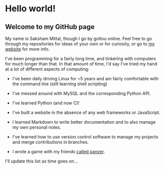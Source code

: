# Hello world!

## Welcome to my GitHub page

My name is Saksham Mittal, though I go by gotlou online. Feel free to go through my repositories for ideas of your own or for curiosity, or go to [my website](https://gotlougit.github.io) for more info.

I've been programming for a fairly long time, and tinkering with computers for much longer than that. In that amount of time, I'd say I've tried my hand at a lot of different aspects of computing:

- I've been daily driving Linux for ~5 years and am fairly comfortable with the command line (still learning shell scripting)

- I've messed around with MySQL and the corresponding Python API.

- I've learned Python (and now C)!

- I've built a website in the absence of any web frameworks or JavaScript.

- I learned Markdown to write better documentation and to also manage my own personal notes.

- I've learned how to use version control software to manage my projects and merge contributions in branches.

- I wrote a game with my friends [called panzer](https://github.com/gotlougit/panzer).

I'll update this list as time goes on...
